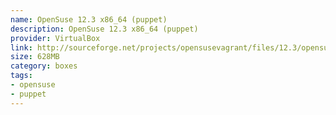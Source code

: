 ```yaml
---
name: OpenSuse 12.3 x86_64 (puppet)
description: OpenSuse 12.3 x86_64 (puppet)
provider: VirtualBox
link: http://sourceforge.net/projects/opensusevagrant/files/12.3/opensuse-12.3-64.box/download
size: 628MB
category: boxes
tags:
- opensuse
- puppet
---
```

